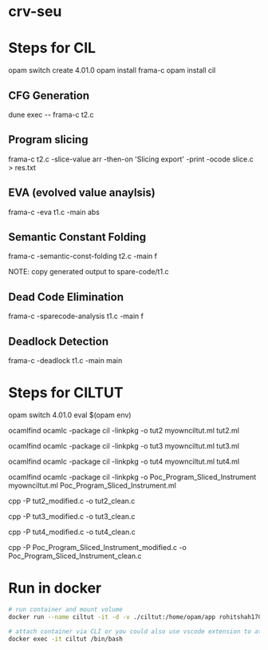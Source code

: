 # crv-seu

# Steps for CIL

opam switch create 4.01.0
opam install frama-c
opam install cil

## CFG Generation

dune exec -- frama-c t2.c

## Program slicing

frama-c t2.c -slice-value arr -then-on 'Slicing export' -print -ocode slice.c > res.txt

## EVA (evolved value anaylsis)

frama-c -eva t1.c -main abs

## Semantic Constant Folding

frama-c -semantic-const-folding t2.c -main f

NOTE: copy generated output to spare-code/t1.c

## Dead Code Elimination

frama-c -sparecode-analysis t1.c -main f

## Deadlock Detection

frama-c -deadlock t1.c -main main

# Steps for CILTUT

opam switch 4.01.0
eval $(opam env)

ocamlfind ocamlc -package cil -linkpkg -o tut2 myownciltut.ml tut2.ml

ocamlfind ocamlc -package cil -linkpkg -o tut3 myownciltut.ml tut3.ml

ocamlfind ocamlc -package cil -linkpkg -o tut4 myownciltut.ml tut4.ml

ocamlfind ocamlc -package cil -linkpkg -o Poc_Program_Sliced_Instrument myownciltut.ml Poc_Program_Sliced_Instrument.ml

<!-- another terminal -->

cpp -P tut2_modified.c -o tut2_clean.c

cpp -P tut3_modified.c -o tut3_clean.c

cpp -P tut4_modified.c -o tut4_clean.c

cpp -P Poc_Program_Sliced_Instrument_modified.c -o Poc_Program_Sliced_Instrument_clean.c

# Run in docker

```bash
# run container and mount volume
docker run --name ciltut -it -d -v ./ciltut:/home/opam/app rohitshah1706/ciltut:latest

# attach container via CLI or you could also use vscode extension to attach to container
docker exec -it ciltut /bin/bash
```
